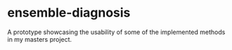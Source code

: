 # ensemble-diagnosis
A prototype showcasing the usability of some of the implemented methods in my masters project.

